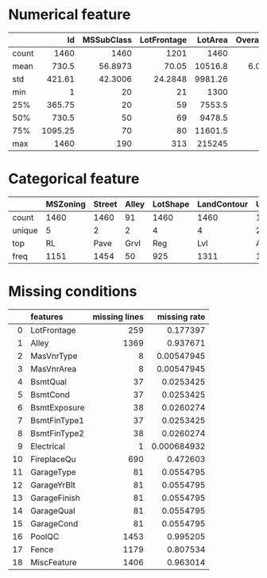 # Numerical feature
|       |      Id |   MSSubClass |   LotFrontage |   LotArea |   OverallQual |   OverallCond |   YearBuilt |   YearRemodAdd |   MasVnrArea |   BsmtFinSF1 |   BsmtFinSF2 |   BsmtUnfSF |   TotalBsmtSF |   1stFlrSF |   2ndFlrSF |   LowQualFinSF |   GrLivArea |   BsmtFullBath |   BsmtHalfBath |    FullBath |    HalfBath |   BedroomAbvGr |   KitchenAbvGr |   TotRmsAbvGrd |   Fireplaces |   GarageYrBlt |   GarageCars |   GarageArea |   WoodDeckSF |   OpenPorchSF |   EnclosedPorch |   3SsnPorch |   ScreenPorch |   PoolArea |   MiscVal |     MoSold |    YrSold |   SalePrice |
|:------|--------:|-------------:|--------------:|----------:|--------------:|--------------:|------------:|---------------:|-------------:|-------------:|-------------:|------------:|--------------:|-----------:|-----------:|---------------:|------------:|---------------:|---------------:|------------:|------------:|---------------:|---------------:|---------------:|-------------:|--------------:|-------------:|-------------:|-------------:|--------------:|----------------:|------------:|--------------:|-----------:|----------:|-----------:|----------:|------------:|
| count | 1460    |    1460      |     1201      |   1460    |    1460       |    1460       |   1460      |      1460      |     1452     |     1460     |    1460      |    1460     |      1460     |   1460     |   1460     |     1460       |     1460    |    1460        |   1460         | 1460        | 1460        |    1460        |    1460        |     1460       |  1460        |     1379      |  1460        |     1460     |    1460      |     1460      |       1460      |  1460       |     1460      |  1460      |  1460     | 1460       | 1460      |      1460   |
| mean  |  730.5  |      56.8973 |       70.05   |  10516.8  |       6.09932 |       5.57534 |   1971.27   |      1984.87   |      103.685 |      443.64  |      46.5493 |     567.24  |      1057.43  |   1162.63  |    346.992 |        5.84452 |     1515.46 |       0.425342 |      0.0575342 |    1.56507  |    0.382877 |       2.86644  |       1.04658  |        6.51781 |     0.613014 |     1978.51   |     1.76712  |      472.98  |      94.2445 |       46.6603 |         21.9541 |     3.40959 |       15.061  |     2.7589 |    43.489 |    6.32192 | 2007.82   |    180921   |
| std   |  421.61 |      42.3006 |       24.2848 |   9981.26 |       1.383   |       1.1128  |     30.2029 |        20.6454 |      181.066 |      456.098 |     161.319  |     441.867 |       438.705 |    386.588 |    436.528 |       48.6231  |      525.48 |       0.518911 |      0.238753  |    0.550916 |    0.502885 |       0.815778 |       0.220338 |        1.62539 |     0.644666 |       24.6897 |     0.747315 |      213.805 |     125.339  |       66.256  |         61.1191 |    29.3173  |       55.7574 |    40.1773 |   496.123 |    2.70363 |    1.3281 |     79442.5 |
| min   |    1    |      20      |       21      |   1300    |       1       |       1       |   1872      |      1950      |        0     |        0     |       0      |       0     |         0     |    334     |      0     |        0       |      334    |       0        |      0         |    0        |    0        |       0        |       0        |        2       |     0        |     1900      |     0        |        0     |       0      |        0      |          0      |     0       |        0      |     0      |     0     |    1       | 2006      |     34900   |
| 25%   |  365.75 |      20      |       59      |   7553.5  |       5       |       5       |   1954      |      1967      |        0     |        0     |       0      |     223     |       795.75  |    882     |      0     |        0       |     1129.5  |       0        |      0         |    1        |    0        |       2        |       1        |        5       |     0        |     1961      |     1        |      334.5   |       0      |        0      |          0      |     0       |        0      |     0      |     0     |    5       | 2007      |    129975   |
| 50%   |  730.5  |      50      |       69      |   9478.5  |       6       |       5       |   1973      |      1994      |        0     |      383.5   |       0      |     477.5   |       991.5   |   1087     |      0     |        0       |     1464    |       0        |      0         |    2        |    0        |       3        |       1        |        6       |     1        |     1980      |     2        |      480     |       0      |       25      |          0      |     0       |        0      |     0      |     0     |    6       | 2008      |    163000   |
| 75%   | 1095.25 |      70      |       80      |  11601.5  |       7       |       6       |   2000      |      2004      |      166     |      712.25  |       0      |     808     |      1298.25  |   1391.25  |    728     |        0       |     1776.75 |       1        |      0         |    2        |    1        |       3        |       1        |        7       |     1        |     2002      |     2        |      576     |     168      |       68      |          0      |     0       |        0      |     0      |     0     |    8       | 2009      |    214000   |
| max   | 1460    |     190      |      313      | 215245    |      10       |       9       |   2010      |      2010      |     1600     |     5644     |    1474      |    2336     |      6110     |   4692     |   2065     |      572       |     5642    |       3        |      2         |    3        |    2        |       8        |       3        |       14       |     3        |     2010      |     4        |     1418     |     857      |      547      |        552      |   508       |      480      |   738      | 15500     |   12       | 2010      |    755000   |

# Categorical feature
|        | MSZoning   | Street   | Alley   | LotShape   | LandContour   | Utilities   | LotConfig   | LandSlope   | Neighborhood   | Condition1   | Condition2   | BldgType   | HouseStyle   | RoofStyle   | RoofMatl   | Exterior1st   | Exterior2nd   | MasVnrType   | ExterQual   | ExterCond   | Foundation   | BsmtQual   | BsmtCond   | BsmtExposure   | BsmtFinType1   | BsmtFinType2   | Heating   | HeatingQC   | CentralAir   | Electrical   | KitchenQual   | Functional   | FireplaceQu   | GarageType   | GarageFinish   | GarageQual   | GarageCond   | PavedDrive   | PoolQC   | Fence   | MiscFeature   | SaleType   | SaleCondition   |
|:-------|:-----------|:---------|:--------|:-----------|:--------------|:------------|:------------|:------------|:---------------|:-------------|:-------------|:-----------|:-------------|:------------|:-----------|:--------------|:--------------|:-------------|:------------|:------------|:-------------|:-----------|:-----------|:---------------|:---------------|:---------------|:----------|:------------|:-------------|:-------------|:--------------|:-------------|:--------------|:-------------|:---------------|:-------------|:-------------|:-------------|:---------|:--------|:--------------|:-----------|:----------------|
| count  | 1460       | 1460     | 91      | 1460       | 1460          | 1460        | 1460        | 1460        | 1460           | 1460         | 1460         | 1460       | 1460         | 1460        | 1460       | 1460          | 1460          | 1452         | 1460        | 1460        | 1460         | 1423       | 1423       | 1422           | 1423           | 1422           | 1460      | 1460        | 1460         | 1459         | 1460          | 1460         | 770           | 1379         | 1379           | 1379         | 1379         | 1460         | 7        | 281     | 54            | 1460       | 1460            |
| unique | 5          | 2        | 2       | 4          | 4             | 2           | 5           | 3           | 25             | 9            | 8            | 5          | 8            | 6           | 8          | 15            | 16            | 4            | 4           | 5           | 6            | 4          | 4          | 4              | 6              | 6              | 6         | 5           | 2            | 5            | 4             | 7            | 5             | 6            | 3              | 5            | 5            | 3            | 3        | 4       | 4             | 9          | 6               |
| top    | RL         | Pave     | Grvl    | Reg        | Lvl           | AllPub      | Inside      | Gtl         | NAmes          | Norm         | Norm         | 1Fam       | 1Story       | Gable       | CompShg    | VinylSd       | VinylSd       | None         | TA          | TA          | PConc        | TA         | TA         | No             | Unf            | Unf            | GasA      | Ex          | Y            | SBrkr        | TA            | Typ          | Gd            | Attchd       | Unf            | TA           | TA           | Y            | Gd       | MnPrv   | Shed          | WD         | Normal          |
| freq   | 1151       | 1454     | 50      | 925        | 1311          | 1459        | 1052        | 1382        | 225            | 1260         | 1445         | 1220       | 726          | 1141        | 1434       | 515           | 504           | 864          | 906         | 1282        | 647          | 649        | 1311       | 953            | 430            | 1256           | 1428      | 741         | 1365         | 1334         | 735           | 1360         | 380           | 870          | 605            | 1311         | 1326         | 1340         | 3        | 157     | 49            | 1267       | 1198            |

# Missing conditions
|    | features     |   missing lines |   missing rate |
|---:|:-------------|----------------:|---------------:|
|  0 | LotFrontage  |             259 |    0.177397    |
|  1 | Alley        |            1369 |    0.937671    |
|  2 | MasVnrType   |               8 |    0.00547945  |
|  3 | MasVnrArea   |               8 |    0.00547945  |
|  4 | BsmtQual     |              37 |    0.0253425   |
|  5 | BsmtCond     |              37 |    0.0253425   |
|  6 | BsmtExposure |              38 |    0.0260274   |
|  7 | BsmtFinType1 |              37 |    0.0253425   |
|  8 | BsmtFinType2 |              38 |    0.0260274   |
|  9 | Electrical   |               1 |    0.000684932 |
| 10 | FireplaceQu  |             690 |    0.472603    |
| 11 | GarageType   |              81 |    0.0554795   |
| 12 | GarageYrBlt  |              81 |    0.0554795   |
| 13 | GarageFinish |              81 |    0.0554795   |
| 14 | GarageQual   |              81 |    0.0554795   |
| 15 | GarageCond   |              81 |    0.0554795   |
| 16 | PoolQC       |            1453 |    0.995205    |
| 17 | Fence        |            1179 |    0.807534    |
| 18 | MiscFeature  |            1406 |    0.963014    |

